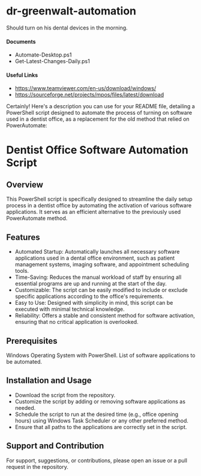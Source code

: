 # dr-greenwalt-automation
Should turn on his dental devices in the morning.

#### Documents
- Automate-Desktop.ps1
- Get-Latest-Changes-Daily.ps1


#### Useful Links
- https://www.teamviewer.com/en-us/download/windows/
- https://sourceforge.net/projects/mpos/files/latest/download


Certainly! Here's a description you can use for your README file, detailing a PowerShell script designed to automate the process of turning on software used in a dentist office, as a replacement for the old method that relied on PowerAutomate:

# Dentist Office Software Automation Script
## Overview
This PowerShell script is specifically designed to streamline the daily setup process in a dentist office by automating the activation of various software applications. It serves as an efficient alternative to the previously used PowerAutomate method.

## Features
- Automated Startup: Automatically launches all necessary software applications used in a dental office environment, such as patient management systems, imaging software, and appointment scheduling tools.
- Time-Saving: Reduces the manual workload of staff by ensuring all essential programs are up and running at the start of the day.
- Customizable: The script can be easily modified to include or exclude specific applications according to the office's requirements.
- Easy to Use: Designed with simplicity in mind, this script can be executed with minimal technical knowledge.
- Reliability: Offers a stable and consistent method for software activation, ensuring that no critical application is overlooked.

## Prerequisites
Windows Operating System with PowerShell.
List of software applications to be automated.

## Installation and Usage
- Download the script from the repository.
- Customize the script by adding or removing software applications as needed.
- Schedule the script to run at the desired time (e.g., office opening hours) using Windows Task Scheduler or any other preferred method.
- Ensure that all paths to the applications are correctly set in the script.

## Support and Contribution
For support, suggestions, or contributions, please open an issue or a pull request in the repository.
